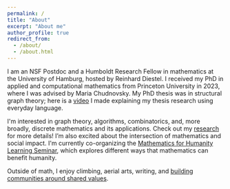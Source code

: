 ```yaml
---
permalink: /
title: "About"
excerpt: "About me"
author_profile: true
redirect_from:
  - /about/
  - /about.html
---
```

I am an NSF Postdoc and a Humboldt Research Fellow in mathematics at the University of Hamburg, hosted by Reinhard Diestel. I received my PhD in applied and computational mathematics from Princeton University in 2023, where I was advised by Maria Chudnovsky. My PhD thesis was in structural graph theory; here is a [video](https://mediacentral.princeton.edu/media/Explaining%20treewidth%20through%20the%20Traveling%20Salesman%20Problem%2C%20Tara%20Abrishami%2C%20GS%20%20(2278472)/1_54cmvif1/297780972) I made explaining my thesis research using everyday language. 

I'm interested in graph theory, algorithms, combinatorics, and, more broadly, discrete mathematics and its applications. Check out my [research](https://tabrish.github.io/research/) for more details! I’m also excited about the intersection of mathematics and social impact. I'm currently co-organizing the [Mathematics for Humanity Learning Seminar](https://www.minhyongkim.net/research/current-seminars/mathematics-for-humanity), which explores different ways that mathematics can benefit humanity. 

Outside of math, I enjoy climbing, aerial arts, writing, and [building communities around shared values](https://twod.princeton.edu/). 
